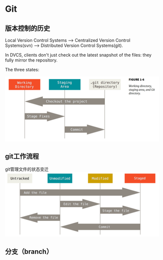 # Git

## 版本控制的历史

Local Version Control Systems --> Centralized Version Control Systems(svn) --> Distributed Version Control Systems(git).

In DVCS, clients don't just check out the latest snapshot of the files: they fully mirror the repository.

The three states:

 ![logo](images/local-operation.png "local operations")

## git工作流程

git管理文件的状态变迁
![logo](images/file-lifecycle.png "file status lifecycle")

## 分支（branch）
